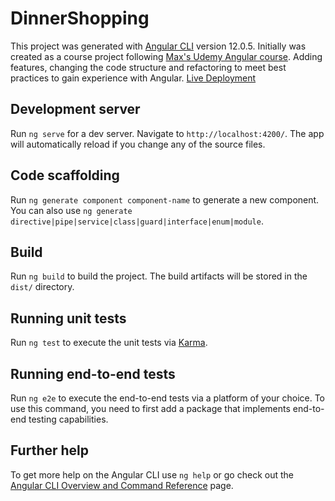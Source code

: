 # DinnerShopping

This project was generated with [Angular CLI](https://github.com/angular/angular-cli) version 12.0.5.
Initially was created as a course project following [Max's Udemy Angular course](https://www.udemy.com/course/the-complete-guide-to-angular-2/). Adding features, changing the code structure and refactoring to meet best practices to gain experience with Angular.
[Live Deployment](https://dinner-shopping.web.app)

## Development server

Run `ng serve` for a dev server. Navigate to `http://localhost:4200/`. The app will automatically reload if you change any of the source files.

## Code scaffolding

Run `ng generate component component-name` to generate a new component. You can also use `ng generate directive|pipe|service|class|guard|interface|enum|module`.

## Build

Run `ng build` to build the project. The build artifacts will be stored in the `dist/` directory.

## Running unit tests

Run `ng test` to execute the unit tests via [Karma](https://karma-runner.github.io).

## Running end-to-end tests

Run `ng e2e` to execute the end-to-end tests via a platform of your choice. To use this command, you need to first add a package that implements end-to-end testing capabilities.

## Further help

To get more help on the Angular CLI use `ng help` or go check out the [Angular CLI Overview and Command Reference](https://angular.io/cli) page.
